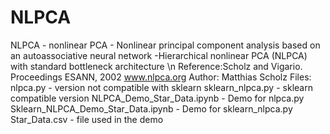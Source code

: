 # NLPCA
NLPCA - nonlinear PCA - Nonlinear principal component analysis based on an autoassociative neural network -Hierarchical nonlinear PCA (NLPCA) with standard bottleneck architecture
\n
Reference:Scholz and Vigario. Proceedings ESANN, 2002
          www.nlpca.org
          Author: Matthias Scholz
Files:
nlpca.py - version not compatible with sklearn
sklearn_nlpca.py - sklearn compatible version
NLPCA_Demo_Star_Data.ipynb - Demo for nlpca.py
Sklearn_NLPCA_Demo_Star_Data.ipynb - Demo for sklearn_nlpca.py
Star_Data.csv - file used in the demo
